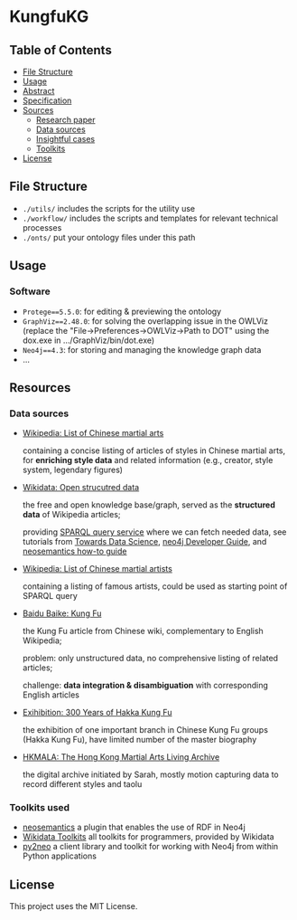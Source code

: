 # KungfuKG

## Table of Contents

- [File Structure](#file-structure)
- [Usage](#usage)
- [Abstract](#abstract)
- [Specification](#specification)
- [Sources](#sources)
  - [Research paper](#research-paper)
  - [Data sources](#data-sources)
  - [Insightful cases](insightful-cases)
  - [Toolkits](#toolkits)
- [License](#license)

## File Structure

- `./utils/` includes the scripts for the utility use
- `./workflow/` includes the scripts and templates for relevant technical processes
- `./onts/` put your ontology files under this path


## Usage

### Software

- `Protege==5.5.0`: for editing & previewing the ontology
- `GraphViz==2.48.0`: for solving the overlapping issue in the OWLViz
  (replace the "File->Preferences->OWLViz->Path to DOT" using the dox.exe in .../GraphViz/bin/dot.exe)
- `Neo4j==4.3`: for storing and managing the knowledge graph data
- ...

## Resources

### Data sources

- [Wikipedia: List of Chinese martial arts](https://en.wikipedia.org/wiki/List_of_Chinese_martial_arts)

  containing a concise listing of articles of styles in Chinese martial arts, for **enriching style data** and related information (e.g., creator, style system, legendary figures)

- [Wikidata: Open strucutred data](https://www.wikidata.org/wiki/Wikidata:Main_Page)

  the free and open knowledge base/graph, served as the **structured data** of Wikipedia articles;

  providing [SPARQL query service](https://www.wikidata.org/wiki/Wikidata:SPARQL_query_service/Wikidata_Query_Help) where we can fetch needed data, see tutorials from [Towards Data Science](https://towardsdatascience.com/how-to-extract-knowledge-from-wikipedia-data-science-style-35f50f095d1a), [neo4j Developer Guide](https://neo4j.com/developer/graph-data-science/build-knowledge-graph-nlp-ontologies/), and [neosemantics how-to guide](https://neo4j.com/labs/neosemantics/how-to-guide)

- [Wikipedia: List of Chinese martial artists](https://en.wikipedia.org/wiki/Category:Chinese_martial_artists)

  containing a listing of famous artists, could be used as starting point of SPARQL query

- [Baidu Baike: Kung Fu](https://baike.baidu.com/item/%E5%8A%9F%E5%A4%AB/10621#viewPageContent)

  the Kung Fu article from Chinese wiki, complementary to English Wikipedia; 

  problem: only unstructured data, no comprehensive listing of related articles;

  challenge: **data integration & disambiguation** with corresponding English articles

- [Exihibition: 300 Years of Hakka Kung Fu](http://hakkakungfu.com/exhibits/masters_archive/)

  the exhibition of one important branch in Chinese Kung Fu groups (Hakka Kung Fu), have limited number of the master biography

- [HKMALA: The Hong Kong Martial Arts Living Archive](https://www.ichandmuseums.eu/en/inspiration-2/detail-2/the-hong-kong-martial-arts-living-archive)

  the digital archive initiated by Sarah, mostly motion capturing data to record different styles and taolu


### Toolkits used

- [neosemantics](https://neo4j.com/labs/neosemantics/4.0/)
  a plugin that enables the use of RDF in Neo4j
- [Wikidata Toolkits](https://www.wikidata.org/wiki/Wikidata:Tools/For_programmers)
  all toolkits for programmers, provided by Wikidata
- [py2neo](https://py2neo.org/2021.1/index.html)
  a client library and toolkit for working with Neo4j from within Python applications



## License

This project uses the MIT License.

